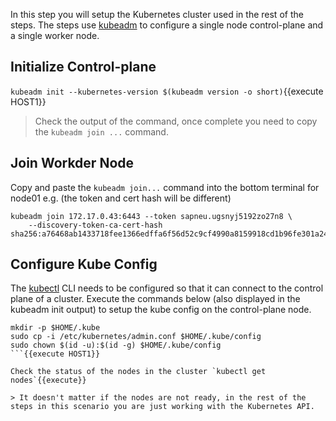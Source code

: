 In this step you will setup the Kubernetes cluster used in the rest of the steps. The steps use [kubeadm](https://kubernetes.io/docs/setup/production-environment/tools/kubeadm/create-cluster-kubeadm/) to configure a single node control-plane and a single worker node.

## Initialize Control-plane

`kubeadm init --kubernetes-version $(kubeadm version -o short)`{{execute HOST1}}

> Check the output of the command, once complete you need to copy the `kubeadm join ...` command.

## Join Workder Node

Copy and paste the `kubeadm join...` command into the bottom terminal for node01 e.g. (the token and cert hash will be different)

```
kubeadm join 172.17.0.43:6443 --token sapneu.ugsnyj5192zo27n8 \
    --discovery-token-ca-cert-hash sha256:a76468ab1433718fee1366edffa6f56d52c9cf4990a8159918cd1b96fe301a24 
```

## Configure Kube Config

The [kubectl](https://kubernetes.io/docs/reference/kubectl/overview/) CLI needs to be configured so that it can connect to the control plane of a cluster. Execute the commands below (also displayed in the kubeadm init output) to setup the kube config on the control-plane node.

```
mkdir -p $HOME/.kube
sudo cp -i /etc/kubernetes/admin.conf $HOME/.kube/config
sudo chown $(id -u):$(id -g) $HOME/.kube/config
```{{execute HOST1}}

Check the status of the nodes in the cluster `kubectl get nodes`{{execute}}

> It doesn't matter if the nodes are not ready, in the rest of the steps in this scenario you are just working with the Kubernetes API.